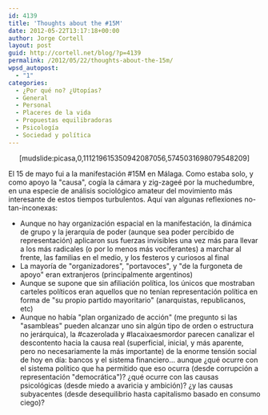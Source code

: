 ```yaml
---
id: 4139
title: 'Thoughts about the #15M'
date: 2012-05-22T13:17:18+00:00
author: Jorge Cortell
layout: post
guid: http://cortell.net/blog/?p=4139
permalink: /2012/05/22/thoughts-about-the-15m/
wpsd_autopost:
  - "1"
categories:
  - ¿Por qué no? ¿Utopías?
  - General
  - Personal
  - Placeres de la vida
  - Propuestas equilibradoras
  - Psicología
  - Sociedad y polí­tica
---
```

<p style="text-align: center">
  [mudslide:picasa,0,111219615350942087056,5745031698079548209]
</p>

El 15 de mayo fui a la manifestación #15M en Málaga. Como estaba solo, y como apoyo la "causa", cogía la cámara y zig-zageé por la muchedumbre, en una especie de análisis sociológico amateur del movimiento más interesante de estos tiempos turbulentos. Aquí van algunas reflexiones no-tan-inconexas:

  * Aunque no hay organización espacial en la manifestación, la dinámica de grupo y la jerarquía de poder (aunque sea poder percibido de representación) aplicaron sus fuerzas invisibles una vez más para llevar a los más radicales (o por lo menos más vociferantes) a marchar al frente, las familias en el medio, y los festeros y curiosos al final
  * La mayoría de "organizadores", "portavoces", y "de la furgoneta de apoyo" eran extranjeros (principalmente argentinos)
  * Aunque se supone que sin afiliación política, los únicos que mostraban carteles políticos eran aquellos que no tenían representación política en forma de "su propio partido mayoritario" (anarquistas, republicanos, etc) 
  * Aunque no había "plan organizado de acción" (me pregunto si las "asambleas" pueden alcanzar uno sin algún tipo de orden o estructura no jerárquica), la #cazerolada y #lacaixaesmordor parecen canalizar el descontento hacia la causa real (superficial, inicial, y más aparente, pero no necesariamente la más importante) de la enorme tensión social de hoy en día: bancos y el sistema financiero... aunque ¿qué ocurre con el sistema político que ha permitido que eso ocurra (desde corrupción a representación "democrática")? ¿qué ocurre con las causas psicológicas (desde miedo a avaricia y ambición)? ¿y las causas subyacentes (desde desequilibrio hasta capitalismo basado en consumo ciego)?